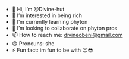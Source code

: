 - 👋 Hi, I’m @Divine-hut
- 👀 I’m interested in being rich
- 🌱 I’m currently learning phyton
- 💞️ I’m looking to collaborate on phyton pros
- 📫 How to reach me: divineobeni@gmail.com
- 😄 Pronouns: she
- ⚡ Fun fact: im fun to be with
😍😎
<!---
Divine-hut/Divine-hut is a ✨ special ✨ repository because its `README.md` (this file) appears on your GitHub profile.
You can click the Preview link to take a look at your changes.
--->
